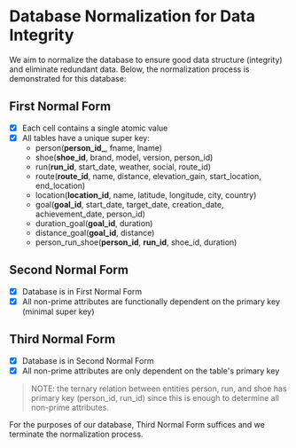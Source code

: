 # Database Normalization for Data Integrity

We aim to normalize the database to ensure good data structure (integrity) and eliminate redundant data. Below, the normalization process is demonstrated for this database:

## First Normal Form
- [x] Each cell contains a single atomic value
- [x] All tables have a unique super key:
    - person(**person_id_**, fname, lname)
    - shoe(**shoe_id**, brand, model, version, person_id)
    - run(**run_id**, start_date, weather, social, route_id)
    - route(**route_id**, name, distance, elevation_gain, start_location, end_location)
    - location(**location_id**, name, latitude, longitude, city, country)
    - goal(**goal_id**, start_date, target_date, creation_date, achievement_date, person_id)
    - duration_goal(**goal_id**, duration)
    - distance_goal(**goal_id**, distance)
    - person_run_shoe(**person_id**, **run_id**, shoe_id, duration)

## Second Normal Form
- [x] Database is in First Normal Form
- [x] All non-prime attributes are functionally dependent on the primary key (minimal super key)

## Third Normal Form
- [x] Database is in Second Normal Form
- [x] All non-prime attributes are only dependent on the table's primary key
> NOTE: the ternary relation between entities person, run, and shoe has primary key (person_id, run_id) since this is enough to determine all non-prime attributes.

For the purposes of our database, Third Normal Form suffices and we terminate the normalization process.
